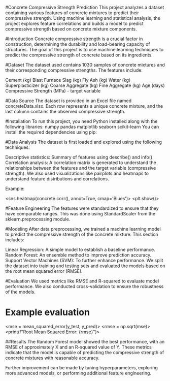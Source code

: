 #Concrete Compressive Strength Prediction
This project analyzes a dataset containing various features of concrete mixtures to predict their compressive strength. Using machine learning and statistical analysis, the project explores feature correlations and builds a model to predict compressive strength based on concrete mixture components.

#Introduction
Concrete compressive strength is a crucial factor in construction, determining the durability and load-bearing capacity of structures. The goal of this project is to use machine learning techniques to predict the compressive strength of concrete based on its ingredients.

#Dataset
The dataset used contains 1030 samples of concrete mixtures and their corresponding compressive strengths. The features include:

Cement (kg)
Blast Furnace Slag (kg)
Fly Ash (kg)
Water (kg)
Superplasticizer (kg)
Coarse Aggregate (kg)
Fine Aggregate (kg)
Age (days)
Compressive Strength (MPa) - target variable

#Data Source
The dataset is provided in an Excel file named concreteData.xlsx. Each row represents a unique concrete mixture, and the last column contains the observed compressive strength.

#Installation
To run this project, you need Python installed along with the following libraries:
numpy
pandas
matplotlib
seaborn
scikit-learn
You can install the required dependencies using pip:


<pip install numpy pandas matplotlib seaborn scikit-learn>


#Data Analysis
The dataset is first loaded and explored using the following techniques:

Descriptive statistics: Summary of features using describe() and info().
Correlation analysis: A correlation matrix is generated to understand the relationships between the features and the target variable (compressive strength).
We also used visualizations like pairplots and heatmaps to understand feature distributions and correlations.

Example:

<sns.heatmap(concrete.corr(), annot=True, cmap='Blues')>
<plt.show()>


#Feature Engineering
The features were standardized to ensure that they have comparable ranges. This was done using StandardScaler from the sklearn.preprocessing module.

<from sklearn.preprocessing import StandardScaler>
<features = concrete.iloc[:, :-1].to_numpy()>
<features_standardized = StandardScaler().fit_transform(features)>


#Modeling
After data preprocessing, we trained a machine learning model to predict the compressive strength of the concrete mixture. This section includes:

Linear Regression: A simple model to establish a baseline performance.
Random Forest: An ensemble method to improve prediction accuracy.
Support Vector Machines (SVM): To further enhance performance.
We split the dataset into training and testing sets and evaluated the models based on the root mean squared error (RMSE).

#Evaluation
We used metrics like RMSE and R-squared to evaluate model performance. We also conducted cross-validation to ensure the robustness of the models.

<from sklearn.metrics import mean_squared_error>

# Example evaluation
<mse = mean_squared_error(y_test, y_pred)>
<rmse = np.sqrt(mse)>
<print(f"Root Mean Squared Error: {rmse}")>


##Results
The Random Forest model showed the best performance, with an RMSE of approximately X and an R-squared value of Y. These metrics indicate that the model is capable of predicting the compressive strength of concrete mixtures with reasonable accuracy.

Further improvement can be made by tuning hyperparameters, exploring more advanced models, or performing additional feature engineering.
